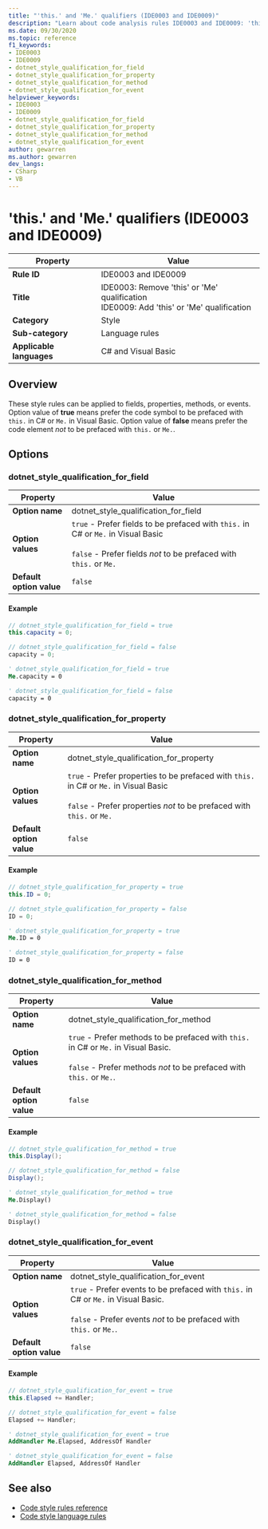 ```yaml
---
title: "'this.' and 'Me.' qualifiers (IDE0003 and IDE0009)"
description: "Learn about code analysis rules IDE0003 and IDE0009: 'this.' and 'Me.' qualifiers"
ms.date: 09/30/2020
ms.topic: reference
f1_keywords:
- IDE0003
- IDE0009
- dotnet_style_qualification_for_field
- dotnet_style_qualification_for_property
- dotnet_style_qualification_for_method
- dotnet_style_qualification_for_event
helpviewer_keywords:
- IDE0003
- IDE0009
- dotnet_style_qualification_for_field
- dotnet_style_qualification_for_property
- dotnet_style_qualification_for_method
- dotnet_style_qualification_for_event
author: gewarren
ms.author: gewarren
dev_langs:
- CSharp
- VB
---
```

# 'this.' and 'Me.' qualifiers (IDE0003 and IDE0009)

|Property|Value|
|-|-|
| **Rule ID** | IDE0003 and IDE0009 |
| **Title** | IDE0003: Remove 'this' or 'Me' qualification<br/> IDE0009: Add 'this' or 'Me' qualification |
| **Category** | Style |
| **Sub-category** | Language rules |
| **Applicable languages** | C# and Visual Basic |

## Overview

These style rules can be applied to fields, properties, methods, or events. Option value of **true** means prefer the code symbol to be prefaced with `this.` in C# or `Me.` in Visual Basic. Option value of **false** means prefer the code element _not_ to be prefaced with `this.` or `Me.`.

## Options

### dotnet\_style\_qualification\_for_field

|Property|Value|
|-|-|
| **Option name** | dotnet_style_qualification_for_field |
| **Option values** | `true` - Prefer fields to be prefaced with `this.` in C# or `Me.` in Visual Basic<br /><br />`false` - Prefer fields _not_ to be prefaced with `this.` or `Me.` |
| **Default option value** | `false` |

#### Example

```csharp
// dotnet_style_qualification_for_field = true
this.capacity = 0;

// dotnet_style_qualification_for_field = false
capacity = 0;
```

```vb
' dotnet_style_qualification_for_field = true
Me.capacity = 0

' dotnet_style_qualification_for_field = false
capacity = 0
```

### dotnet\_style\_qualification\_for_property

|Property|Value|
|-|-|
| **Option name** | dotnet_style_qualification_for_property |
| **Option values** | `true` - Prefer properties to be prefaced with `this.` in C# or `Me.` in Visual Basic<br /><br />`false` - Prefer properties _not_ to be prefaced with `this.` or `Me.` |
| **Default option value** | `false` |

#### Example

```csharp
// dotnet_style_qualification_for_property = true
this.ID = 0;

// dotnet_style_qualification_for_property = false
ID = 0;
```

```vb
' dotnet_style_qualification_for_property = true
Me.ID = 0

' dotnet_style_qualification_for_property = false
ID = 0
```

### dotnet\_style\_qualification\_for_method

|Property|Value|
|-|-|
| **Option name** | dotnet_style_qualification_for_method |
| **Option values** | `true` - Prefer methods to be prefaced with `this.` in C# or `Me.` in Visual Basic.<br /><br />`false` - Prefer methods _not_ to be prefaced with `this.` or `Me.`. |
| **Default option value** | `false` |

#### Example

```csharp
// dotnet_style_qualification_for_method = true
this.Display();

// dotnet_style_qualification_for_method = false
Display();
```

```vb
' dotnet_style_qualification_for_method = true
Me.Display()

' dotnet_style_qualification_for_method = false
Display()
```

### dotnet\_style\_qualification\_for_event

|Property|Value|
|-|-|
| **Option name** | dotnet_style_qualification_for_event |
| **Option values** | `true` - Prefer events to be prefaced with `this.` in C# or `Me.` in Visual Basic.<br /><br />`false` - Prefer events _not_ to be prefaced with `this.` or `Me.`. |
| **Default option value** | `false` |

#### Example

```csharp
// dotnet_style_qualification_for_event = true
this.Elapsed += Handler;

// dotnet_style_qualification_for_event = false
Elapsed += Handler;
```

```vb
' dotnet_style_qualification_for_event = true
AddHandler Me.Elapsed, AddressOf Handler

' dotnet_style_qualification_for_event = false
AddHandler Elapsed, AddressOf Handler
```

## See also

- [Code style rules reference](index.md)
- [Code style language rules](language-rules.md)
